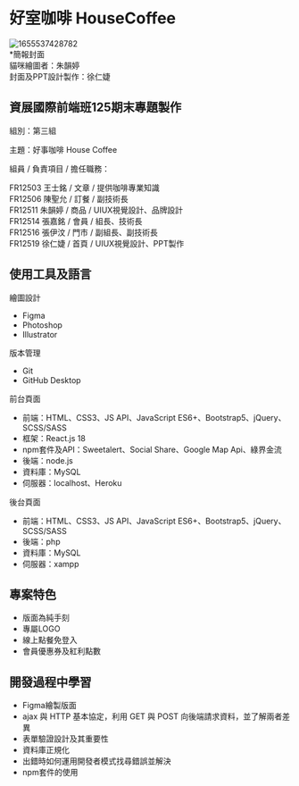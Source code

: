 # 好室咖啡 HouseCoffee
![1655537428782](https://user-images.githubusercontent.com/16550299/174427766-dd8568e2-72e6-47ea-9d70-52ff791d9d72.jpeg)  
*簡報封面  
貓咪繪圖者：朱韻婷  
封面及PPT設計製作：徐仁婕  

## 資展國際前端班125期末專題製作  


組別：第三組  

主題：好事咖啡 House Coffee  

組員 / 負責項目 / 擔任職務：  

FR12503 王士銘 / 文章 / 提供咖啡專業知識  
FR12506 陳聖允 / 訂餐 / 副技術長  
FR12511 朱韻婷 / 商品 / UIUX視覺設計、品牌設計  
FR12514 張嘉銘 / 會員 / 組長、技術長  
FR12516 張伊汶 / 門市 / 副組長、副技術長  
FR12519 徐仁婕 / 首頁 / UIUX視覺設計、PPT製作  


## 使用工具及語言
繪圖設計
- Figma
- Photoshop
- Illustrator
  
版本管理
- Git 
- GitHub Desktop 

前台頁面  
- 前端：HTML、CSS3、JS API、JavaScript ES6+、Bootstrap5、jQuery、SCSS/SASS 
- 框架：React.js 18
- npm套件及API：Sweetalert、Social Share、Google Map Api、綠界金流  
- 後端：node.js  
- 資料庫：MySQL 
- 伺服器：localhost、Heroku  

後台頁面  
- 前端：HTML、CSS3、JS API、JavaScript ES6+、Bootstrap5、jQuery、SCSS/SASS  
- 後端：php  
- 資料庫：MySQL  
- 伺服器：xampp  
  
## 專案特色
- 版面為純手刻
- 專屬LOGO
- 線上點餐免登入
- 會員優惠券及紅利點數
  
## 開發過程中學習  
- Figma繪製版面
- ajax 與 HTTP 基本協定，利用 GET 與 POST 向後端請求資料，並了解兩者差異  
- 表單驗證設計及其重要性  
- 資料庫正規化  
- 出錯時如何運用開發者模式找尋錯誤並解決  
- npm套件的使用 